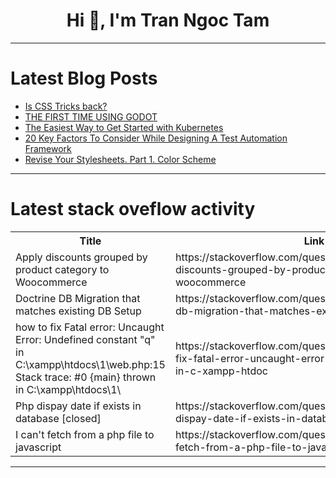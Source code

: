<h1 align="center">Hi 👋, I'm Tran Ngoc Tam</h1>

---

# Latest Blog Posts 
<!-- BLOG-POST-LIST:START -->
- [Is CSS Tricks back?](https://dev.to/robole/is-css-tricks-back-4jh3)
- [THE FIRST TIME USING GODOT](https://dev.to/dino2328/the-first-time-using-godot-2b37)
- [The Easiest Way to Get Started with Kubernetes](https://dev.to/cyclops-ui/the-easiest-way-to-get-started-with-kubernetes-3mg7)
- [20 Key Factors To Consider While Designing A Test Automation Framework](https://dev.to/jamescantor38/20-key-factors-to-consider-while-designing-a-test-automation-framework-2cb3)
- [Revise Your Stylesheets. Part 1. Color Scheme](https://dev.to/jetthoughts/revise-your-stylesheets-part-1-color-scheme-1a9k)
<!-- BLOG-POST-LIST:END -->

---

# Latest stack oveflow activity
<table>
  <tr><th>Title</th><th>Link</th></tr>
  <!-- STACKOVERFLOW:START --><tr><td>Apply discounts grouped by product category to Woocommerce</td><td>https://stackoverflow.com/questions/78591257/apply-discounts-grouped-by-product-category-to-woocommerce</td></tr><tr><td>Doctrine DB Migration that matches existing DB Setup</td><td>https://stackoverflow.com/questions/78591141/doctrine-db-migration-that-matches-existing-db-setup</td></tr><tr><td>how to fix Fatal error: Uncaught Error: Undefined constant &quot;q&quot; in C:\xampp\htdocs\1\web.php:15 Stack trace: #0 {main} thrown in C:\xampp\htdocs\1\</td><td>https://stackoverflow.com/questions/78591058/how-to-fix-fatal-error-uncaught-error-undefined-constant-q-in-c-xampp-htdoc</td></tr><tr><td>Php dispay date if exists in database [closed]</td><td>https://stackoverflow.com/questions/78591054/php-dispay-date-if-exists-in-database</td></tr><tr><td>I can&#39;t fetch from a php file to javascript</td><td>https://stackoverflow.com/questions/78591037/i-cant-fetch-from-a-php-file-to-javascript</td></tr><!-- STACKOVERFLOW:END -->
</table>

---


